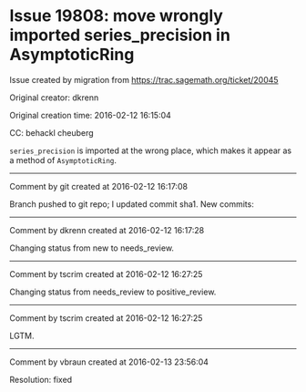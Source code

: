 # Issue 19808: move wrongly imported series_precision in AsymptoticRing

Issue created by migration from https://trac.sagemath.org/ticket/20045

Original creator: dkrenn

Original creation time: 2016-02-12 16:15:04

CC:  behackl cheuberg

`series_precision` is imported at the wrong place, which makes it appear as a method of `AsymptoticRing`.


---

Comment by git created at 2016-02-12 16:17:08

Branch pushed to git repo; I updated commit sha1. New commits:


---

Comment by dkrenn created at 2016-02-12 16:17:28

Changing status from new to needs_review.


---

Comment by tscrim created at 2016-02-12 16:27:25

Changing status from needs_review to positive_review.


---

Comment by tscrim created at 2016-02-12 16:27:25

LGTM.


---

Comment by vbraun created at 2016-02-13 23:56:04

Resolution: fixed
